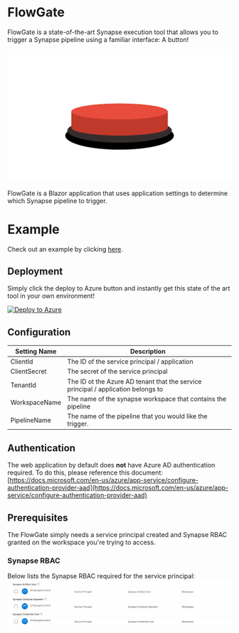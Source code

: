 # FlowGate

FlowGate is a state-of-the-art Synapse execution tool that allows you to trigger a Synapse pipeline using a familiar interface: A button!

<img src="Images/FlowGate.png"/>

FlowGate is a Blazor application that uses application settings to determine which Synapse pipeline to trigger. 

# Example

Check out an example by clicking [here](https://flowgate.azurewebsites.net).

## Deployment
Simply click the deploy to Azure button and instantly get this state of the art tool in your own environment! 

[![Deploy to Azure](https://aka.ms/deploytoazurebutton)](
https://portal.azure.com/#create/Microsoft.Template/uri/https%3A%2F%2Fraw.githubusercontent.com%2Fgregorosaurus%2FFlowGate%2Fmain%2FARMDeployment.json)

## Configuration

| Setting Name | Description |
|--------------|-------------|
| ClientId | The ID of the service principal / application | 
| ClientSecret | The secret of the service principal | 
| TenantId | The ID ot the Azure AD tenant that the service principal / application belongs to | 
| WorkspaceName | The name of the synapse workspace that contains the pipeline | 
| PipelineName | The name of the pipeline that you would like the trigger. |

## Authentication
The web application by default does **not** have Azure AD authentication required. 
To do this, please reference this document: [https://docs.microsoft.com/en-us/azure/app-service/configure-authentication-provider-aad](https://docs.microsoft.com/en-us/azure/app-service/configure-authentication-provider-aad)

## Prerequisites

The FlowGate simply needs a service principal created and Synapse RBAC granted on the workspace you're trying to access. 

### Synapse RBAC
 
Below lists the Synapse RBAC required for the service principal:
<img src="Images/SynapseRBAC.png"/>

